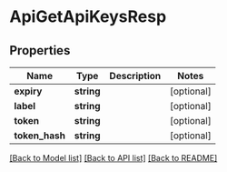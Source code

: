 # ApiGetApiKeysResp

## Properties
Name | Type | Description | Notes
------------ | ------------- | ------------- | -------------
**expiry** | **string** |  | [optional] 
**label** | **string** |  | [optional] 
**token** | **string** |  | [optional] 
**token_hash** | **string** |  | [optional] 

[[Back to Model list]](../../README.md#documentation-for-models) [[Back to API list]](../../README.md#documentation-for-api-endpoints) [[Back to README]](../../README.md)

